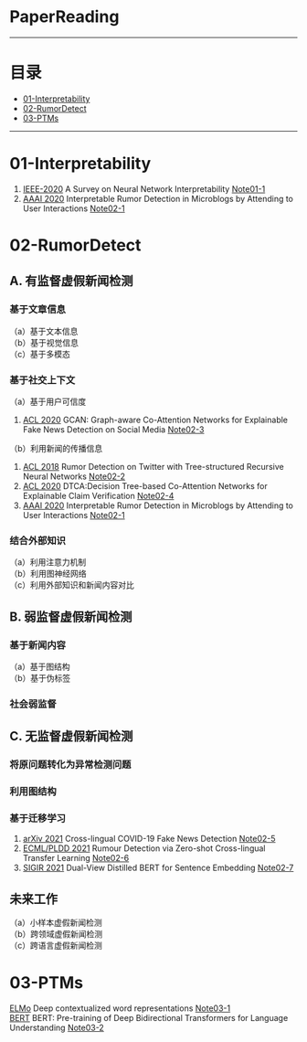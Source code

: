 # PaperReading
---
# 目录
* [01-Interpretability](#01-Interpretability)
* [02-RumorDetect](#02-RumorDetect)
* [03-PTMs](#03-PTMs)

---
# 01-Interpretability
1. [IEEE-2020](https://arxiv.org/pdf/2012.14261v3.pdf) A Survey on Neural Network Interpretability [Note01-1](/Notes/Note01-1.md)  
2. [AAAI 2020](https://arxiv.org/abs/2001.10667) Interpretable Rumor Detection in Microblogs by Attending to User Interactions [Note02-1](/Notes/Note02-1.md)

# 02-RumorDetect

## A. 有监督虚假新闻检测  
### 基于文章信息  
（a）基于文本信息  
（b）基于视觉信息  
（c）基于多模态  
### 基于社交上下文
（a）基于用户可信度  
1. [ACL 2020](https://arxiv.org/abs/2004.11648) GCAN: Graph-aware Co-Attention Networks for Explainable Fake News Detection on Social Media [Note02-3](/Notes/Note02-3.md)  

（b）利用新闻的传播信息   
1. [ACL 2018](https://aclanthology.org/P18-1184.pdf) Rumor Detection on Twitter with Tree-structured Recursive Neural Networks [Note02-2](/Notes/Note02-2.md)  
2. [ACL 2020](https://www.aclweb.org/anthology/2020.acl-main.97.pdf) DTCA:Decision Tree-based Co-Attention Networks for Explainable Claim Verification [Note02-4](/Notes/Note02-4.md)  
3. [AAAI 2020](https://arxiv.org/abs/2001.10667) Interpretable Rumor Detection in Microblogs by Attending to User Interactions [Note02-1](/Notes/Note02-1.md)


### 结合外部知识  
（a）利用注意力机制  
（b）利用图神经网络  
（c）利用外部知识和新闻内容对比  
## B. 弱监督虚假新闻检测  
### 基于新闻内容  
（a）基于图结构  
（b）基于伪标签  
### 社会弱监督  
## C. 无监督虚假新闻检测  
### 将原问题转化为异常检测问题  
### 利用图结构  
### 基于迁移学习
1. [arXiv 2021](https://arxiv.org/pdf/2110.06495.pdf) Cross-lingual COVID-19 Fake News Detection [Note02-5](/Notes/Note02-5.md)  
2. [ECML/PLDD 2021](https://2021.ecmlpkdd.org/wp-content/uploads/2021/07/sub_661.pdf) Rumour Detection via Zero-shot Cross-lingual Transfer Learning [Note02-6](/Notes/Note02-6.md)  
3. [SIGIR 2021](https://arxiv.org/pdf/2104.08675v1.pdf) Dual-View Distilled BERT for Sentence Embedding [Note02-7](/Notes/Note02-7.md)  


## 未来工作  
（a）小样本虚假新闻检测  
（b）跨领域虚假新闻检测  
（c）跨语言虚假新闻检测  


# 03-PTMs  
[ELMo](https://arxiv.org/pdf/1802.05365.pdf) Deep contextualized word representations [Note03-1](/Notes/Note03-1.md)  
[BERT](https://arxiv.org/pdf/1810.04805.pdf) BERT: Pre-training of Deep Bidirectional Transformers for Language Understanding [Note03-2](/Notes/Note03-2.md)  

